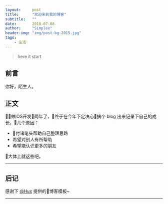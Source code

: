 ```yaml
---
layout:     post
title:      "欢迎来到我的博客"
subtitle:   ""
date:       2018-07-08
author:     "Simplex"
header-img: "img/post-bg-2015.jpg"
tags:
    - 生活
---
```


> here it start


## 前言

你好，陌生人。


## 正文

做iOS开发两年了，终于在今年下定决心搞个 blog 出来记录下自己的成长，几个原因：

* 付诸笔头帮助自己整理思路 
* 希望对别人有所帮助
* 希望能认识更多的朋友

大体上就这些吧。

---

## 后记

感谢下 [@Hux](https://github.com/Huxpro) 提供的博客模板~

---
